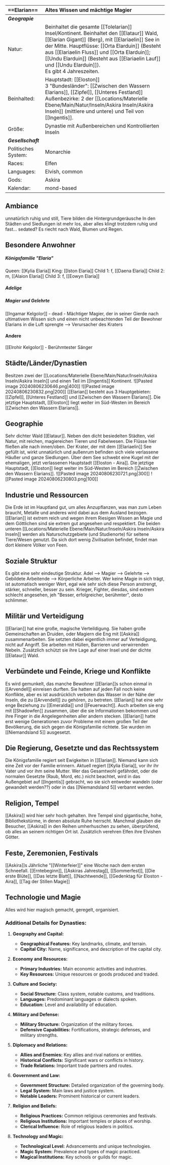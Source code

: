 
| **==Elarian==**     | Altes Wissen und mächtige Magier                                                                                                                                                                                                                                                                                                                      |
| :------------------ | :---------------------------------------------------------------------------------------------------------------------------------------------------------------------------------------------------------------------------------------------------------------------------------------------------------------------------------------------------- |
| ***Geograpie***     |                                                                                                                                                                                                                                                                                                                                                       |
| Natur:              | Beinhaltet die gesamte [[Tolelarian]] Insel/Kontinent. Beinhaltet den [[Elataur]] Wald, [[Elarian Gigant]] (Berg), mit [[Elariaelin]] See in der Mitte. Hauptflüsse: [[Orta Elarduin]] (Besteht aus [[Elariaelin Fluss]] und [[Orta Elarduin]]; [[Undu Elarduin]] (Besteht aus [[Elariaelin Lauf]] und [[Undu Elarduin]]).<br>Es gibt 4 Jahreszeiten. |
| Beinhalted:         | Hauptstadt: [[Eloston]]<br>3 "Bundesländer": [[Zwischen den Wassern Elarians]], [[Zipfel]], [[Unteres Festland]]<br>Außenbezirke: 2 der [[Locations/Materielle Ebene/Main/Natur/Inseln/Askira Inseln/Askira Inseln]] (mittlere und untere) und Teil von [[Ingentis]].                                                                                 |
| Größe:              | Dynastie mit Außenbereichen und Kontrollierten Inseln                                                                                                                                                                                                                                                                                                 |
| ***Gesellschaft***  |                                                                                                                                                                                                                                                                                                                                                       |
| Politisches System: | Monarchie                                                                                                                                                                                                                                                                                                                                             |
| Races:              | Elfen                                                                                                                                                                                                                                                                                                                                                 |
| Languages:          | Elvish, common                                                                                                                                                                                                                                                                                                                                        |
| Gods:               | Askira                                                                                                                                                                                                                                                                                                                                                |
| Kalendar:           | mond-based                                                                                                                                                                                                                                                                                                                                            |
## Ambiance
unnatürlich ruhig und still, Tiere bilden die Hintergrundgeräusche
In den Städten und Siedlungen ist mehr los, aber alles klingt trotzdem ruhig und fast... sedated?
Es riecht nach Wald, Blumen und Regen.
## Besondere Anwohner
##### Königsfamilie "Elaria"
Queen: [[Kylia Elaria]]
King: [[Iston Elaria]]
Child 1: f, [[Daena Elaria]]
Child 2: m, [[Alaion Elaria]]
Child 3: f, [[Eowyn Elaria]]
##### Adelige
##### Magier und Gelehrte
[[Ingamar Kelgolor]] - dead - Mächtiger Magier, der in seiner Gierde nach ultimativem Wissen sich und einen nicht unbeachtenden Teil der Bewohner Elarians in die Luft sprengte --> Verursacher des Kraters
#### Andere
[[Elrohir Kelgolor]] - Berühmtester Sänger
## Städte/Länder/Dynastien
Besitzen zwei der [[Locations/Materielle Ebene/Main/Natur/Inseln/Askira Inseln/Askira Inseln]] und einen Teil im [[Ingentis]] Kontinent.
![[Pasted image 20240806230646.png|400]]
![[Pasted image 20240806230832.png|200]]
[[Elarian]] besteht aus 3 Hauptgebieten: [[Zipfel]], [[Unteres Festland]] und [[Zwischen den Wassern Elarians]].
Die jetztige Hauptstadt, [[Eloston]] liegt weiter im Süd-Westen im Bereich [[Zwischen den Wassern Elarians]].
## Geographie
Sehr dichter Wald [[Elataur]]. Neben den dicht besiedelten Städten, viel Natur, mit reichen, magiereichen Tieren und Fabelwesen. Die Flüsse hier fließen alle nach innen/oben.
Der Krater, der mit dem [[Elariaelin]] See gefüllt ist, wirkt unnatürlich und außenrum befinden sich viele verlassene Häußer und ganze Siedlungen. Über dem See schwebt eine Kugel mit der ehemaligen, jetzt verlassenen Hauptstadt [[Eloston - Aira]].
Die jetztige Hauptstadt, [[Eloston]] liegt weiter im Süd-Westen im Bereich [[Zwischen den Wassern Elarians]].
![[Pasted image 20240806230721.png|300]]
![[Pasted image 20240806230803.png|100]]
## Industrie und Ressourcen
Die Erde ist im Hauptland gut, um alles Anzupflanzen, was man zum Leben braucht, Metalle und anderes wird dabei aus dem Ausland bezogen.
[[Elarian]] ist extrem reich und wegen ihrem Riesigen Wissen an Magie und dem Göttlichen sind sie extrem gut angesehen und respektiert.
Die beiden unteren [[Locations/Materielle Ebene/Main/Natur/Inseln/Askira Inseln/Askira Inseln]] werden als Naturschutzgebiete (und Studienorte) für seltene Tiere/Wesen genutzt. Da sich dort wenig Zivilisation befindet, findet man dort kleinere Völker von Feen.
## Soziale Struktur
Es gibt eine sehr eindeutige Struktur.
Adel --> Magier --> Gelehrte --> Gebildete Arbeitende --> Körperliche Arbeiter.
Wer keine Magie in sich trägt, ist automatisch weniger Wert, egal wie sehr sich diese Person anstrengt, stärker, schneller, besser zu sein.
Krieger, Fighter, diesdas, sind extrem schlecht angesehen, jeh "Besser, erfolgreicher, berühmter", desto schlimmer.
## Militär und Verteidigung
[[Elarian]] hat eine große, magische Verteildigung. Sie haben große Gemeinschaften an Druiden, oder Magiern die Eng mit [[Askira]] zusammenarbeiten.
Sie setzten dabei eigentlich immer auf Verteidigung, nicht auf Angriff. Sie arbeiten mit Hüllen, Barrieren und verwirrenden Nebeln. Zusätzlich schützt sie ihre Lage auf einer Insel und der dichte [[Elataur]] Wald.
## Verbündete und Feinde, Kriege und Konflikte
Es wird gemunkelt, das manche Bewohner [[Elarian]]s schon einmal in [[Arvendell]] einreisen durften. Sie hatten auf jeden Fall noch keine Konflikte, aber es ist ausdrücklich verboten das Wasser in der Nähe der Inseln, die zu [[Arvendell]] zu gehören, zu betreten.
[[Elarian]] hat eine sehr enge Beziehung zu [[Emeraldia]] und [[Feuerwacht]].
Auch arbeiten sie eng mit [[Shadowfen]] zusammen, über die sie Informationen bekommen und ihre Finger in die Angelegenheiten aller andern stecken.
[[Elarian]] hatte erst wenige Generationen zuvor Probleme mit einem großen Teil der Bevölkerung, die sich gegen die Königsfamilie richtete. Sie wurden im [[Niemandsland 5]] ausgesetzt. 
## Die Regierung, Gesetzte und das Rechtssystem
Die Königsfamilie regiert seit Ewigkeiten in [[Elarian]]. Niemand kann sich eine Zeit vor der Familie erinnern. Aktuell regiert [[Kylia Elaria]], vor ihr ihr Vater und vor ihm seine Mutter.
Wer das Gesamtwohl gefährdet, oder die normalen Gesetzte (Raub, Mord, etc.) nicht beachtet, wird in das Außengebiet auf [[Ingentis]] gebracht, wo sie sich entweder wandeln (oder gewandelt werden??) oder in das [[Niemandsland 5]] verbannt werden.
## Religion, Tempel
[[Askira]] wird hier sehr hoch gehalten. Ihre Tempel sind gigantische, hohe, Bibliothekstürme, in denen absolute Ruhe herrscht. Manchmal glauben die Besucher, [[Askira]] in den Reihen umherhuschen zu sehen, überprüfend, ob alles an seinem richtigen Ort ist.
Zusätzlich verehren Elfen ihre Elvishen Götter.
## Feste, Zeremonien, Festivals
[[Askira]]s Jährliche "[[Winterfeier]]" eine Woche nach dem ersten Schneefall.
[[Erntebeginn]], [[Askiras Jahrestag]], [[Sommerfest]], [[Die erste Blüte]], [[Das letzte Blatt]], [[Nachtwende]], [[Gedenktag für Eloston - Aira]], [[Tag der Stillen Magie]]
## Technologie und Magie
Alles wird hier magisch gemacht, geregelt, organisiert.

### Additional Details for Dynasties:

1. **Geography and Capital:**
    
    - **Geographical Features:** Key landmarks, climate, and terrain.
    - **Capital City:** Name, significance, and description of the capital city.
2. **Economy and Resources:**
    
    - **Primary Industries:** Main economic activities and industries.
    - **Key Resources:** Unique resources or goods produced and traded.
3. **Culture and Society:**
    
    - **Social Structure:** Class system, notable customs, and traditions.
    - **Languages:** Predominant languages or dialects spoken.
    - **Education:** Level and availability of education.
4. **Military and Defense:**
    
    - **Military Structure:** Organization of the military forces.
    - **Defensive Capabilities:** Fortifications, strategic defenses, and military strengths.
5. **Diplomacy and Relations:**
    
    - **Allies and Enemies:** Key allies and rival nations or entities.
    - **Historical Conflicts:** Significant wars or conflicts in history.
    - **Trade Relations:** Important trade partners and routes.
6. **Government and Law:**
    
    - **Government Structure:** Detailed organization of the governing body.
    - **Legal System:** Main laws and justice system.
    - **Notable Leaders:** Prominent historical or current leaders.
7. **Religion and Beliefs:**
    
    - **Religious Practices:** Common religious ceremonies and festivals.
    - **Religious Institutions:** Important temples or places of worship.
    - **Clerical Influence:** Role of religious leaders in politics.
8. **Technology and Magic:**
    
    - **Technological Level:** Advancements and unique technologies.
    - **Magic System:** Prevalence and types of magic practiced.
    - **Magical Institutions:** Key schools or guilds for magic.